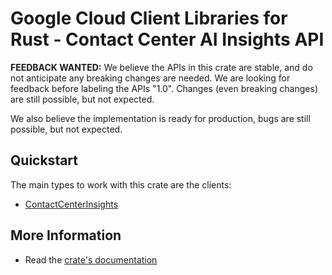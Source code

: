 # Google Cloud Client Libraries for Rust - Contact Center AI Insights API

<!-- Code generated by sidekick. DO NOT EDIT. -->

**FEEDBACK WANTED:** We believe the APIs in this crate are stable, and
do not anticipate any breaking changes are needed. We are looking for
feedback before labeling the APIs "1.0". Changes (even breaking changes)
are still possible, but not expected.

We also believe the implementation is ready for production, bugs are
still possible, but not expected.

## Quickstart

The main types to work with this crate are the clients:

- [ContactCenterInsights]

## More Information

- Read the [crate's documentation](https://docs.rs/google-cloud-contactcenterinsights-v1/latest/google-cloud-contactcenterinsights-v1)

[ContactCenterInsights]: https://docs.rs/google-cloud-contactcenterinsights-v1/latest/google_cloud_contactcenterinsights_v1/client/struct.ContactCenterInsights.html
